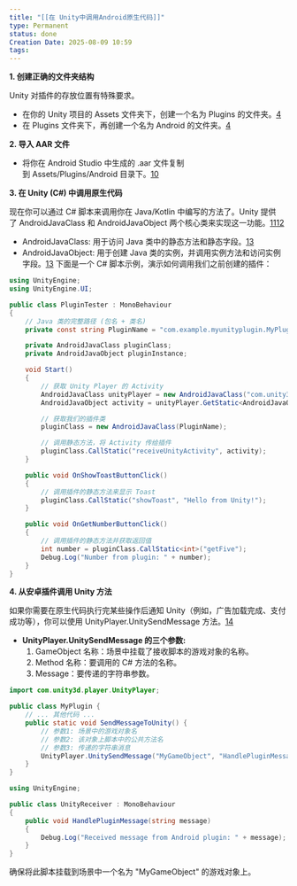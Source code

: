 ```yaml
---
title: "[[在 Unity中调用Android原生代码]]"
type: Permanent
status: done
Creation Date: 2025-08-09 10:59
tags: 
---
```


**1. 创建正确的文件夹结构**

Unity 对插件的存放位置有特殊要求。
- 在你的 Unity 项目的 Assets 文件夹下，创建一个名为 Plugins 的文件夹。[4](https://www.google.com/url?sa=E&q=https%3A%2F%2Fvertexaisearch.cloud.google.com%2Fgrounding-api-redirect%2FAUZIYQHx86Pium89-KhZRC1sJS96kQ4iffDEA37OFBhYa3XO2-KYk9h0XTO12qxUgc29r2spM31kHG6jzI1HdE4ASBMSceRMA8epOyRnmBlv_7RMkomyina8avpD9mjA-LVkJYaEv8sX_kY%3D)
- 在 Plugins 文件夹下，再创建一个名为 Android 的文件夹。[4](https://www.google.com/url?sa=E&q=https%3A%2F%2Fvertexaisearch.cloud.google.com%2Fgrounding-api-redirect%2FAUZIYQHx86Pium89-KhZRC1sJS96kQ4iffDEA37OFBhYa3XO2-KYk9h0XTO12qxUgc29r2spM31kHG6jzI1HdE4ASBMSceRMA8epOyRnmBlv_7RMkomyina8avpD9mjA-LVkJYaEv8sX_kY%3D)
    
**2. 导入 AAR 文件**
- 将你在 Android Studio 中生成的 .aar 文件复制到 Assets/Plugins/Android 目录下。[10](https://www.google.com/url?sa=E&q=https%3A%2F%2Fvertexaisearch.cloud.google.com%2Fgrounding-api-redirect%2FAUZIYQFlsJnP8YhcORLJ46tmYBunetWdCg3GMH4n-t0aLgGgkEP9Xxf_GOWETNfS1-UZeNFQLYryrPqYmGYmbM87Qtx3ZRobRO7S4XG1-ptjIH53SPiGb1ariFOoudXh9kTadgAh04B4z6JJzfzDR-NNALfOCe6EIR1nSxGmS2B7vi4UsdVFgl7ciME2U-oT5jnr)
    
**3. 在 Unity (C#) 中调用原生代码**

现在你可以通过 C# 脚本来调用你在 Java/Kotlin 中编写的方法了。Unity 提供了 AndroidJavaClass 和 AndroidJavaObject 两个核心类来实现这一功能。[11](https://www.google.com/url?sa=E&q=https%3A%2F%2Fvertexaisearch.cloud.google.com%2Fgrounding-api-redirect%2FAUZIYQHC-QjheB-RMPi7Rk9ierlCmgcfSTvbYbWMxHiEGcEnCmS-_iSk_kZfRHLTkuNzS4cI4mRurR4wTijh3u64gXQCk4nlSz2aANohBh2gHeMPnZGCmJ4v2SPWKba-IrHvHcwRjpvhW6vY8BCPYu_Ob5AXrY8-Nd8tRjO9vLincPY9x7w6HE-LJr0eqphAsDjPMrS6GHFro1fjTa4TXA%3D%3D)[12](https://www.google.com/url?sa=E&q=https%3A%2F%2Fvertexaisearch.cloud.google.com%2Fgrounding-api-redirect%2FAUZIYQHjS6_rckModhyP9ip8SyfX3nAq7fQN5EkH3815rl4RJ-Uw64MMf_rqdv9JKfh0QQ6Qkh6ucw-dYAnrdGV12ScM4Zqmk4V4xJBA5bKwC4aul-Cc4xlCUpolC4wq2uLyT8LkcSIcEYrUX2fAmhOwfmi8DhJdsHF9TDrF9SeOmt2bqpj8iKZL5PI%3D)
- AndroidJavaClass: 用于访问 Java 类中的静态方法和静态字段。[13](https://www.google.com/url?sa=E&q=https%3A%2F%2Fvertexaisearch.cloud.google.com%2Fgrounding-api-redirect%2FAUZIYQFi_ucADYTj5rlw4C4IatyB4VftFwD8OtoyvAhGrFdL44kjK_XpQB-qAdiCIIodC-6lRwkK79Mhe6mM18IcSjt0irWjg_0wLO_wKvoiihfUkZArNvAzjBy3L5GKgw7XoFub_mFzfUveKqY5I1zQOuw_LA%3D%3D)
- AndroidJavaObject: 用于创建 Java 类的实例，并调用实例方法和访问实例字段。[13](https://www.google.com/url?sa=E&q=https%3A%2F%2Fvertexaisearch.cloud.google.com%2Fgrounding-api-redirect%2FAUZIYQFi_ucADYTj5rlw4C4IatyB4VftFwD8OtoyvAhGrFdL44kjK_XpQB-qAdiCIIodC-6lRwkK79Mhe6mM18IcSjt0irWjg_0wLO_wKvoiihfUkZArNvAzjBy3L5GKgw7XoFub_mFzfUveKqY5I1zQOuw_LA%3D%3D)
下面是一个 C# 脚本示例，演示如何调用我们之前创建的插件：
```csharp
using UnityEngine;
using UnityEngine.UI;

public class PluginTester : MonoBehaviour
{
    // Java 类的完整路径 (包名 + 类名)
    private const string PluginName = "com.example.myunityplugin.MyPlugin";

    private AndroidJavaClass pluginClass;
    private AndroidJavaObject pluginInstance;

    void Start()
    {
        // 获取 Unity Player 的 Activity
        AndroidJavaClass unityPlayer = new AndroidJavaClass("com.unity3d.player.UnityPlayer");
        AndroidJavaObject activity = unityPlayer.GetStatic<AndroidJavaObject>("currentActivity");

        // 获取我们的插件类
        pluginClass = new AndroidJavaClass(PluginName);

        // 调用静态方法，将 Activity 传给插件
        pluginClass.CallStatic("receiveUnityActivity", activity);
    }

    public void OnShowToastButtonClick()
    {
        // 调用插件的静态方法来显示 Toast
        pluginClass.CallStatic("showToast", "Hello from Unity!");
    }

    public void OnGetNumberButtonClick()
    {
        // 调用插件的静态方法并获取返回值
        int number = pluginClass.CallStatic<int>("getFive");
        Debug.Log("Number from plugin: " + number);
    }
}
```

**4. 从安卓插件调用 Unity 方法**

如果你需要在原生代码执行完某些操作后通知 Unity（例如，广告加载完成、支付成功等），你可以使用 UnityPlayer.UnitySendMessage 方法。[14](https://www.google.com/url?sa=E&q=https%3A%2F%2Fvertexaisearch.cloud.google.com%2Fgrounding-api-redirect%2FAUZIYQFrwCcPAkbXUKLYQ8YLdLhUQufyjOjlp-G0vyJ5Eoq-Uzqfk0DazFynyKcsCuyN7SOa3_X9MBvHbuTw0396yiCN20pWe4l0viDbEkq4Xuu4YRqfrwo_fUpF983_8F9x8d0LgaSSNmXdDxEOnbIYedJCmEJS41qCh28BR5uLJFX09FB1xbdoHzKf-gSrIFn5y6sItvHc)

- **UnityPlayer.UnitySendMessage 的三个参数:**
    1. GameObject 名称：场景中挂载了接收脚本的游戏对象的名称。
    2. Method 名称：要调用的 C# 方法的名称。
    3. Message：要传递的字符串参数。
```java
import com.unity3d.player.UnityPlayer;

public class MyPlugin {
    // ... 其他代码 ...
    public static void SendMessageToUnity() {
        // 参数1: 场景中的游戏对象名
        // 参数2: 该对象上脚本中的公共方法名
        // 参数3: 传递的字符串消息
        UnityPlayer.UnitySendMessage("MyGameObject", "HandlePluginMessage", "This is a message from Android!");
    }
}
```

```csharp
using UnityEngine;

public class UnityReceiver : MonoBehaviour
{
    public void HandlePluginMessage(string message)
    {
        Debug.Log("Received message from Android plugin: " + message);
    }
}
```
确保将此脚本挂载到场景中一个名为 "MyGameObject" 的游戏对象上。